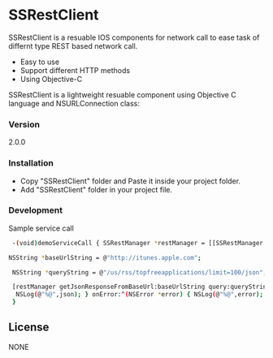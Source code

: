 # SSRestClient

SSRestClient is a resuable IOS components for network call to ease task of differnt type REST based network call.

  - Easy to use
  - Support different HTTP methods 
  - Using Objective-C

SSRestClient is a lightweight resuable component using Objective C language and NSURLConnection class:
### Version
2.0.0


### Installation
  - Copy "SSRestClient" folder and Paste it inside your project folder.
  - Add "SSRestClient" folder in your project file.

### Development

Sample service call
```sh
 -(void)demoServiceCall { SSRestManager *restManager = [[SSRestManager alloc] init]; 
 ```
 ```sh
 NSString *baseUrlString = @"http://itunes.apple.com";
```
```sh
 NSString *queryString = @"/us/rss/topfreeapplications/limit=100/json";
```
```sh
 [restManager getJsonResponseFromBaseUrl:baseUrlString query:queryString onCompletion:^(NSDictionary *json) { 
  NSLog(@"%@",json); } onError:^(NSError *error) { NSLog(@"%@",error); }]; 
 }

```
License
----

NONE
